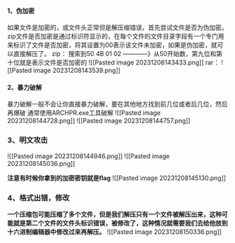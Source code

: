 #### 1、伪加密
如果文件是加密的，或文件头正常但是解压缩错误，首先尝试文件是否为伪加密。zip文件是否加密是通过标识符显示的，在每个文件的文件目录字段有一个专门用来标识了文件是否加密，将其设置为00表示该文件未加密，如果是伪加密，就可以直接解压了。
zip：
搜索到50 4B 01 02 ————》从50开始数，第九位和第十位就是表示文件是否加密的
![[Pasted image 20231208143433.png]]
rar：
![[Pasted image 20231208143539.png]]

#### 2、暴力破解
暴力破解一般不会让你直接暴力破解，要在其他地方找到前几位或者后几位，然后再爆破
通常使用ARCHPR.exe工具破解
![[Pasted image 20231208144728.png]]
![[Pasted image 20231208144757.png]]


### 3、明文攻击
![[Pasted image 20231208144946.png]]
![[Pasted image 20231208145036.png]]

**注意有时候你拿到的加密密钥就是flag**
![[Pasted image 20231208145130.png]]

### 4、格式出错，修改
**一个压缩包可能压缩了多个文件，但是我们解压只有一个文件被解压出来，这种可能就是第二个文件的文件头标识错误，被修改了，这种情况就需要我们去给他放到十六进制编辑器中修改过来再解压。**
![[Pasted image 20231208150336.png]]


